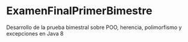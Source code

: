 # ExamenFinalPrimerBimestre
Desarrollo de la prueba bimestral sobre POO, herencia, polimorfismo y excepciones en Java 8
